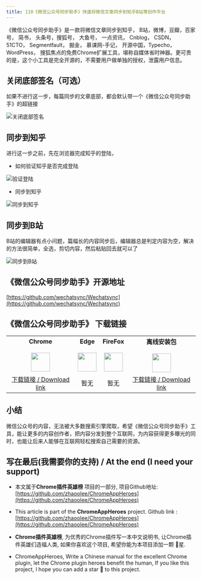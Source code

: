 ```yaml
---
title: 110《微信公众号同步助手》快速将微信文章同步到知乎B站等创作平台
---
```




《微信公众号同步助手》是一款将微信文章同步到知乎， B站，微博，豆瓣，百家号， 简书， 头条号，搜狐号， 大鱼号， 一点资讯， Cnblog， CSDN， 51CTO， Segmentfault， 掘金， 慕课网-手记， 开源中国，Typecho，WordPress， 搜狐焦点的免费Chrome扩展工具，堪称自媒体省时神器。更可贵的是，这个小工具是完全开源的，不需要用户做单独的授权，泄露用户信息。





## 关闭底部签名（可选）

如果不进行这一步，每篇同步的文章底部，都会默认带一个《微信公众号同步助手》的超链接

![关闭底部签名](https://cdn.fangyuanxiaozhan.com/assets/1623561278495FwjXFktx.gif)



## 同步到知乎



进行这一步之前，先在浏览器完成知乎的登陆，



- 如何验证知乎是否完成登陆

![验证登陆](https://cdn.fangyuanxiaozhan.com/assets/162356198575723bQWnQW.gif)



- 同步到知乎

![同步到知乎](https://cdn.fangyuanxiaozhan.com/assets/1623563435713XcNk6BQB.gif)



## 同步到B站



B站的编辑器有点小问题，篇幅长的内容同步后，编辑器总是判定内容为空，解决的方法很简单，全选，剪切内容，然后粘贴回去就可以了



![同步到B站](https://cdn.fangyuanxiaozhan.com/assets/1623563762469zcr0k2Zh.gif)





## 《微信公众号同步助手》开源地址



[https://github.com/wechatsync/Wechatsync](https://github.com/wechatsync/Wechatsync)






## 《微信公众号同步助手》 下载链接

<table style="table-layout: fixed;">
<tbody>
<tr>
<td><div style="text-align: center;"><div style="font-weight: bold">Chrome</div><br/><div style="text-align: center;"><img  style="width:50px; height:auto;" src="https://www.v2fy.com/asset/0i/ChromeAppHeroes/page/001_markdown_here.assets/chromeappheroes-chrome-icon.png"/></div></div></td>
<td><div style="text-align: center;" ><div style="font-weight: bold">Edge</div><br/><div><img style="width:50px; height:auto;" src="https://www.v2fy.com/asset/0i/ChromeAppHeroes/page/001_markdown_here.assets/chromeappheroes-edge-icon.png"/></div></div></td>
<td><div style="text-align: center;" ><div style="font-weight: bold">FireFox</div><br/><div style="text-align: center;"><img  style="width:50px; height:auto;" src="https://www.v2fy.com/asset/0i/ChromeAppHeroes/page/001_markdown_here.assets/chromeappheroes-firefox-icon.png"/></div></div></td>
<td><div style="text-align: center;" ><div style="font-weight: bold">离线安装包</div><br/><div style="text-align: center;"><img  style="width:50px; height:auto;" src="https://www.v2fy.com/asset/0i/ChromeAppHeroes/page/001_markdown_here.assets/chromeappheroes-github-download.png"/></div></div></td>
</tr>
<tr>
<td>
<div style="text-align: center;">
<a  href="https://chrome.google.com/webstore/detail/hchobocdmclopcbnibdnoafilagadion">下载链接 / Download link</a>
</div>
</td>
<td>
<div style="text-align: center;">
暂无
</div>
</td>
<td>
<div style="text-align: center;">
暂无
</div>
</td>
<td>
<div style="text-align: center;"><a  href="https://cdn.jsdelivr.net/gh/zhaoolee/ChromeAppHeroes/backup/110-wechatsync.zip">下载链接 / Download link</a></div>
</td>
</tr>
</tbody>
</table>










## 小结





微信公众号的内容，无法被大多数搜索引擎爬取，希望《微信公众号同步助手》工具，能让更多的内容创作者，把内容分发到整个互联网，为内容获得更多曝光的同时，也能让后来人能够在互联网轻松搜索自己需要的资源。



## 写在最后(我需要你的支持) / At the end (I need your support)

- 本文属于**Chrome插件英雄榜** 项目的一部分, 项目Github地址: [https://github.com/zhaoolee/ChromeAppHeroes](https://github.com/zhaoolee/ChromeAppHeroes)


- This article is part of the **ChromeAppHeroes** project. Github link : [https://github.com/zhaoolee/ChromeAppHeroes](https://github.com/zhaoolee/ChromeAppHeroes) 

- **Chrome插件英雄榜**, 为优秀的Chrome插件写一本中文说明书, 让Chrome插件英雄们造福人类, 如果你喜欢这个项目, 希望你能为本项目添加一颗 🌟星.

- ChromeAppHeroes, Write a Chinese manual for the excellent Chrome plugin, let the Chrome plugin heroes benefit the human, If you like this project, I hope you can add a star 🌟 to this project.

